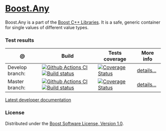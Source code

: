 # [Boost.Any](https://boost.org/libs/any)
Boost.Any is a part of the [Boost C++ Libraries](https://github.com/boostorg). It is a safe, generic container for single values of different value types.


### Test results
@               | Build         | Tests coverage | More info
----------------|-------------- | -------------- |-----------
Develop branch: | [![Github Actions CI](https://github.com/boostorg/any/actions/workflows/ci.yml/badge.svg?branch=develop)](https://github.com/boostorg/any/actions/workflows/ci.yml) [![Build status](https://ci.appveyor.com/api/projects/status/dmugl75nfhjnx7ot/branch/develop?svg=true)](https://ci.appveyor.com/project/apolukhin/any/branch/develop) | [![Coverage Status](https://coveralls.io/repos/boostorg/any/badge.png?branch=develop)](https://coveralls.io/r/boostorg/any?branch=develop) | [details...](https://regression.boost.io/develop/developer/any.html)
Master branch:  | [![Github Actions CI](https://github.com/boostorg/any/actions/workflows/ci.yml/badge.svg?branch=master)](https://github.com/boostorg/any/actions/workflows/ci.yml) [![Build status](https://ci.appveyor.com/api/projects/status/dmugl75nfhjnx7ot/branch/master?svg=true)](https://ci.appveyor.com/project/apolukhin/any/branch/master) | [![Coverage Status](https://coveralls.io/repos/boostorg/any/badge.png?branch=master)](https://coveralls.io/r/boostorg/any?branch=master) | [details...](https://regression.boost.io/master/developer/any.html)


[Latest developer documentation](https://www.boost.org/doc/libs/develop/doc/html/any.html)

### License

Distributed under the [Boost Software License, Version 1.0](https://boost.org/LICENSE_1_0.txt).
